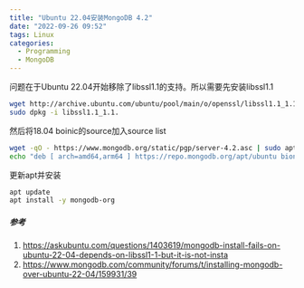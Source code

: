 ```yaml
---
title: "Ubuntu 22.04安装MongoDB 4.2"
date: "2022-09-26 09:52"
tags: Linux
categories:
  - Programming
  - MongoDB
---
```

问题在于Ubuntu 22.04开始移除了libssl1.1的支持。所以需要先安装libssl1.1

```bash
wget http://archive.ubuntu.com/ubuntu/pool/main/o/openssl/libssl1.1_1.1.0g-2ubuntu4_amd64.deb
sudo dpkg -i libssl1.1_1.1.
```

然后将18.04 boinic的source加入source list
```bash
wget -qO - https://www.mongodb.org/static/pgp/server-4.2.asc | sudo apt-key add -
echo "deb [ arch=amd64,arm64 ] https://repo.mongodb.org/apt/ubuntu bionic/mongodb-org/4.2 multiverse" | sudo tee /etc/apt/sources.list.d/mongodb-org-4.2.list
```

更新apt并安装
```bash
apt update
apt install -y mongodb-org
```

##### 参考
1. <https://askubuntu.com/questions/1403619/mongodb-install-fails-on-ubuntu-22-04-depends-on-libssl1-1-but-it-is-not-insta>
2. <https://www.mongodb.com/community/forums/t/installing-mongodb-over-ubuntu-22-04/159931/39>
